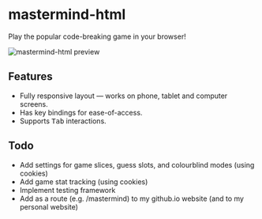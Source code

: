 # mastermind-html

Play the popular code-breaking game in your browser!

![mastermind-html preview](https://github.com/user-attachments/assets/3f06a877-1992-47c7-aca5-776432f21f13)

## Features

- Fully responsive layout — works on phone, tablet and computer screens.
- Has key bindings for ease-of-access.
- Supports <kbd>Tab</kbd> interactions.

## Todo

- Add settings for game slices, guess slots, and colourblind modes (using cookies)
- Add game stat tracking (using cookies)
- Implement testing framework
- Add as a route (e.g. /mastermind) to my github.io website (and to my personal website)
